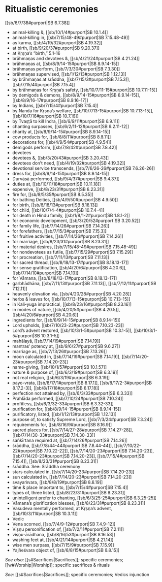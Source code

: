 # Ritualistic ceremonies

[[sb/6/7/38#purport|SB 6.7.38]]

* animal-killing &, [[sb/10/1/4#purport|SB 10.1.4]]
* animal-killing in, [[sb/7/15/48-49#purport|SB 7.15.48-49]]
* as karma, [[sb/4/19/32#purport|SB 4.19.32]]
* at birth, [[sb/9/20/37#purport|SB 9.20.37]]
* at Kṛṣṇa’s ”birth,” 5.1-16
* brāhmaṇas and devotees &, [[sb/4/21/24#purport|SB 4.21.24]]
* brāhmaṇas at, [[sb/8/9/14-15#purport|SB 8.9.14-15]]
* brāhmaṇas perform, [[sb/7/3/30#purport|SB 7.3.30]]
* brāhmaṇas supervised, [[sb/1/12/13#purport|SB 1.12.13]]
* by brāhmaṇas at śrāddha, [[sb/7/15/3#purport|SB 7.15.3]], [[sb/7/15/4#purport|SB 7.15.4]]
* by brāhmaṇas for Kṛṣṇa’s safety, [[sb/10/7/11-15#purport|SB 10.7.11-15]]
* by demigods & demons, [[sb/8/9/14-15#purport|SB 8.9.14-15]], [[sb/8/9/16-17#purport|SB 8.9.16-17]]
* by Indians, [[sb/7/15/4#purport|SB 7.15.4]]
* by Nanda for Kṛṣṇa’s welfare, [[sb/10/7/13-15#purport|SB 10.7.13-15]], [[sb/10/7/16#purport|SB 10.7.16]]
* by Tvaṣṭā to kill Indra, [[sb/6/9/11#purport|SB 6.9.11]]
* chanting surpasses, [[sb/6/2/11-12#purport|SB 6.2.11-12]]
* charity at, [[sb/8/9/14-15#purport|SB 8.9.14-15]]
* cow products for, [[sb/8/8/11#purport|SB 8.8.11]]
* decorations for, [[sb/4/9/54#purport|SB 4.9.54]]
* demigods perform, [[sb/7/8/42#purport|SB 7.8.42]]
* devotees 
* devotees &, [[sb/3/20/43#purport|SB 3.20.43]]
* devotees don’t need, [[sb/4/19/32#purport|SB 4.19.32]]
* devotional service transcends, [[sb/7/6/26-26#purport|SB 7.6.26-26]]
* dress for, [[sb/8/9/14-15#purport|SB 8.9.14-15]]
* Durvāsā performed, [[sb/9/4/37#purport|SB 9.4.37]]
* duties at, [[sb/10/11/18#purport|SB 10.11.18]]
* expensive, [[sb/8/23/31#purport|SB 8.23.31]]
* fire for, [[sb/8/5/35#purport|SB 8.5.35]]
* for bathing Deities, [[sb/4/9/50#purport|SB 4.9.50]]
* for birth, [[sb/8/18/13#purport|SB 8.18.13]]
* for child, [[sb/10/7/4-4#purport|SB 10.7.4-4]]
* for death in Hindu family, [[sb/1/8/1-2#purport|SB 1.8.1-2]]
* for economic development, [[sb/3/20/52#purport|SB 3.20.52]]
* for family life, [[sb/7/14/26#purport|SB 7.14.26]]
* for forefathers, [[sb/7/15/3#purport|SB 7.15.3]]
* for fruitive activities, [[sb/7/14/26#purport|SB 7.14.26]]
* for marriage, [[sb/8/23/31#purport|SB 8.23.31]]
* for material desires, [[sb/7/15/48-49#purport|SB 7.15.48-49]]
* for nondevotees as futile, [[sb/7/15/29#purport|SB 7.15.29]]
* for procreation, [[sb/7/11/13#purport|SB 7.11.13]]
* for sacred thread, [[sb/8/18/13-17#purport|SB 8.18.13-17]]
* for sense gratification, [[sb/4/20/6#purport|SB 4.20.6]], [[sb/7/14/10#purport|SB 7.14.10]]
* for Vāmana, [[sb/8/18/13-17#purport|SB 8.18.13-17]]
* garbhādhāna, [[sb/7/11/13#purport|SB 7.11.13]], [[sb/7/12/11#purport|SB 7.12.11]]
* heavenly elevation via, [[sb/4/20/28#purport|SB 4.20.28]]
* herbs & leaves for, [[sb/10/7/13-15#purport|SB 10.7.13-15]]
* in Kali-yuga impractical, [[sb/8/23/16#purport|SB 8.23.16]]
* in modes of nature, [[sb/4/20/5#purport|SB 4.20.5]], [[sb/4/20/6#purport|SB 4.20.6]]
* ingredients for, [[sb/8/9/14-15#purport|SB 8.9.14-15]]
* Lord upholds, [[sb/7/10/23-23#purport|SB 7.10.23-23]]
* Lord’s advent restored, [[sb/10/3/1-5#purport|SB 10.3.1-5]], [[sb/10/3/1-5#purport|SB 10.3.1-5]]
* mahālayā, [[sb/7/14/19#purport|SB 7.14.19]]
* mantras’ potency at, [[sb/9/6/27#purport|SB 9.6.27]]
* marriage as, [[sb/7/13/26#purport|SB 7.13.26]]
* moon calculated in, [[sb/7/14/19#purport|SB 7.14.19]], [[sb/7/14/20-23#purport|SB 7.14.20-23]]
* name-giving, [[sb/10/1/57#purport|SB 10.1.57]]
* nature & purpose of, [[sb/6/3/19#purport|SB 6.3.19]]
* not real religion, [[sb/6/3/19#purport|SB 6.3.19]]
* payo-vrata, [[sb/8/17/1#purport|SB 8.17.1]], [[sb/8/17/2-3#purport|SB 8.17.2-3]], [[sb/8/17/18#purport|SB 8.17.18]]
* perfection not attained by, [[sb/6/3/33#purport|SB 6.3.33]]
* Prahlāda performed, [[sb/7/10/24#purport|SB 7.10.24]]
* profitless, [[sb/6/3/32-33#purport|SB 6.3.32-33]]
* purification for, [[sb/8/9/14-15#purport|SB 8.9.14-15]]
* purificatory, listed, [[sb/1/12/13#purport|SB 1.12.13]]
* purpose of, to satisfy Supreme Lord, [[sb/7/3/24#purport|SB 7.3.24]]
* requirements for, [[sb/8/16/9#purport|SB 8.16.9]]
* sacred places for, [[sb/7/14/27-28#purport|SB 7.14.27-28]], [[sb/7/14/30-33#purport|SB 7.14.30-33]]
* saṅkīrtana required at, [[sb/7/14/26#purport|SB 7.14.26]]
* śrāddha, [[sb/7/8/44-44#purport|SB 7.8.44-44]], [[sb/7/10/22-22#purport|SB 7.10.22-22]], [[sb/7/14/20-23#purport|SB 7.14.20-23]], [[sb/7/14/20-23#purport|SB 7.14.20-23]], [[sb/7/15/4#purport|SB 7.15.4]], [[sb/8/23/31#purport|SB 8.23.31]]
* śrāddha. See: Śrāddha ceremony 
* stars calculated in, [[sb/7/14/20-23#purport|SB 7.14.20-23]]
* sun calculated in, [[sb/7/14/20-23#purport|SB 7.14.20-23]]
* svayaṁvara, [[sb/8/8/19#purport|SB 8.8.19]]
* time & place important to, [[sb/7/15/4#purport|SB 7.15.4]]
* types of, three listed, [[sb/8/23/31#purport|SB 8.23.31]]
* unintelligent prefer to chanting, [[sb/6/3/25-25#purport|SB 6.3.25-25]]
* Vāmana’s glorification blesses, [[sb/8/23/31#purport|SB 8.23.31]]
* Vasudeva mentally performed, at Kṛṣṇa’s advent, [[sb/10/3/11#purport|SB 10.3.11]]
* Vedic 
* Vena scorned, [[sb/7/4/9-12#purport|SB 7.4.9-12]]
* Viṣṇu personification of, [[sb/7/2/11#purport|SB 7.2.11]]
* viṣṇu-ārādhana, [[sb/8/16/53#purport|SB 8.16.53]]
* washing feet at, [[sb/4/21/14#purport|SB 4.21.14]]
* wise men surpass, [[sb/7/15/9#purport|SB 7.15.9]]
* Yajñeśvara object of, [[sb/6/8/15#purport|SB 6.8.15]]

*See also:* [[s#Sacrifices|Sacrifices]]; specific ceremonies; [[w#Worship|Worship]]; specific sacrifices & rituals

*See:* [[s#Sacrifices|Sacrifices]]; specific ceremonies; Vedics injunction
